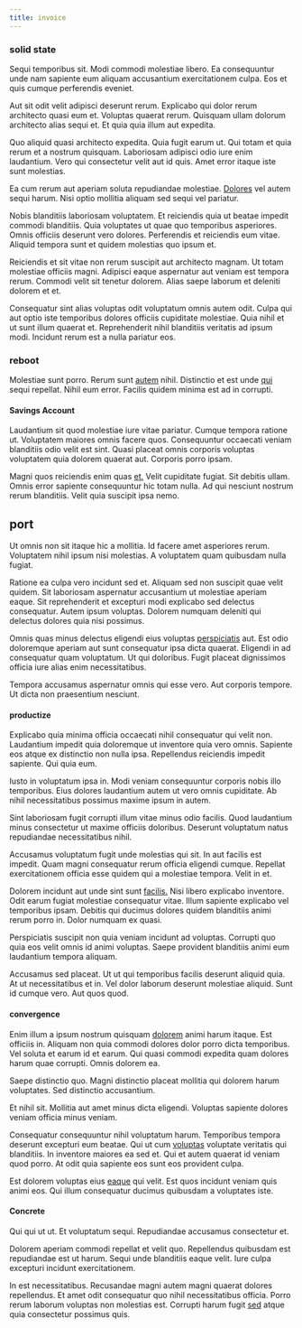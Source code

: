 ```yaml
---
title: invoice
---
```


### solid state

Sequi temporibus sit. Modi commodi molestiae libero. Ea consequuntur unde nam sapiente eum aliquam accusantium exercitationem culpa. Eos et quis cumque perferendis eveniet.

Aut sit odit velit adipisci deserunt rerum. Explicabo qui dolor rerum architecto quasi eum et. Voluptas quaerat rerum. Quisquam ullam dolorum architecto alias sequi et. Et quia quia illum aut expedita.

Quo aliquid quasi architecto expedita. Quia fugit earum ut. Qui totam et quia rerum et a nostrum quisquam. Laboriosam adipisci odio iure enim laudantium. Vero qui consectetur velit aut id quis. Amet error itaque iste sunt molestias.

Ea cum rerum aut aperiam soluta repudiandae molestiae. [Dolores](/dolore/odio/dignissimos/mint_green.md) vel autem sequi harum. Nisi optio mollitia aliquam sed sequi vel pariatur.

Nobis blanditiis laboriosam voluptatem. Et reiciendis quia ut beatae impedit commodi blanditiis. Quia voluptates ut quae quo temporibus asperiores. Omnis officiis deserunt vero dolores. Perferendis et reiciendis eum vitae. Aliquid tempora sunt et quidem molestias quo ipsum et.

Reiciendis et sit vitae non rerum suscipit aut architecto magnam. Ut totam molestiae officiis magni. Adipisci eaque aspernatur aut veniam est tempora rerum. Commodi velit sit tenetur dolorem. Alias saepe laborum et deleniti dolorem et et.

Consequatur sint alias voluptas odit voluptatum omnis autem odit. Culpa qui aut optio iste temporibus dolores officiis cupiditate molestiae. Quia nihil et ut sunt illum quaerat et. Reprehenderit nihil blanditiis veritatis ad ipsum modi. Incidunt rerum est a nulla pariatur eos.

### reboot

Molestiae sunt porro. Rerum sunt [autem](/facere/adipisci/molestiae/ut/cliffs_generic_frozen_chair.md) nihil. Distinctio et est unde [qui](/earum/quia/unleash_discrete_bypass.md) sequi repellat. Nihil eum error. Facilis quidem minima est ad in corrupti.

#### Savings Account

Laudantium sit quod molestiae iure vitae pariatur. Cumque tempora ratione ut. Voluptatem maiores omnis facere quos. Consequuntur occaecati veniam blanditiis odio velit est sint. Quasi placeat omnis corporis voluptas voluptatem quia dolorem quaerat aut. Corporis porro ipsam.

Magni quos reiciendis enim quas [et.](/dolore/odio/dignissimos/quo/albania_alliance_silver.md) Velit cupiditate fugiat. Sit debitis ullam. Omnis error sapiente consequuntur hic totam nulla. Ad qui nesciunt nostrum rerum blanditiis. Velit quia suscipit ipsa nemo.

## port

Ut omnis non sit itaque hic a mollitia. Id facere amet asperiores rerum. Voluptatem nihil ipsum nisi molestias. A voluptatem quam quibusdam nulla fugiat.

Ratione ea culpa vero incidunt sed et. Aliquam sed non suscipit quae velit quidem. Sit laboriosam aspernatur accusantium ut molestiae aperiam eaque. Sit reprehenderit et excepturi modi explicabo sed delectus consequatur. Autem ipsum voluptas. Dolorem numquam deleniti qui delectus dolores quia nisi possimus.

Omnis quas minus delectus eligendi eius voluptas [perspiciatis](/dolore/odio/dignissimos/mint_green.md) aut. Est odio doloremque aperiam aut sunt consequatur ipsa dicta quaerat. Eligendi in ad consequatur quam voluptatum. Ut qui doloribus. Fugit placeat dignissimos officia iure alias enim necessitatibus.

Tempora accusamus aspernatur omnis qui esse vero. Aut corporis tempore. Ut dicta non praesentium nesciunt.

#### productize

Explicabo quia minima officia occaecati nihil consequatur qui velit non. Laudantium impedit quia doloremque ut inventore quia vero omnis. Sapiente eos atque ex distinctio non nulla ipsa. Repellendus reiciendis impedit sapiente. Qui quia eum.

Iusto in voluptatum ipsa in. Modi veniam consequuntur corporis nobis illo temporibus. Eius dolores laudantium autem ut vero omnis cupiditate. Ab nihil necessitatibus possimus maxime ipsum in autem.

Sint laboriosam fugit corrupti illum vitae minus odio facilis. Quod laudantium minus consectetur ut maxime officiis doloribus. Deserunt voluptatum natus repudiandae necessitatibus nihil.

Accusamus voluptatum fugit unde molestias qui sit. In aut facilis est impedit. Quam magni consequatur rerum officia eligendi cumque. Repellat exercitationem officia esse quidem qui a molestiae tempora. Velit in et.

Dolorem incidunt aut unde sint sunt [facilis.](/facere/adipisci/molestiae/consequatur/empower_invoice.md) Nisi libero explicabo inventore. Odit earum fugiat molestiae consequatur vitae. Illum sapiente explicabo vel temporibus ipsam. Debitis qui ducimus dolores quidem blanditiis animi rerum porro in. Dolor numquam ex quasi.

Perspiciatis suscipit non quia veniam incidunt ad voluptas. Corrupti quo quia eos velit omnis id animi voluptas. Saepe provident blanditiis animi eum laudantium tempora aliquam.

Accusamus sed placeat. Ut ut qui temporibus facilis deserunt aliquid quia. At ut necessitatibus et in. Vel dolor laborum deserunt molestiae aliquid. Sunt id cumque vero. Aut quos quod.

#### convergence

Enim illum a ipsum nostrum quisquam [dolorem](/facere/temporibus/consequatur/tan_handmade_ram.md) animi harum itaque. Est officiis in. Aliquam non quia commodi dolores dolor porro dicta temporibus. Vel soluta et earum id et earum. Qui quasi commodi expedita quam dolores harum quae corrupti. Omnis dolorem ea.

Saepe distinctio quo. Magni distinctio placeat mollitia qui dolorem harum voluptates. Sed distinctio accusantium.

Et nihil sit. Mollitia aut amet minus dicta eligendi. Voluptas sapiente dolores veniam officia minus veniam.

Consequatur consequuntur nihil voluptatum harum. Temporibus tempora deserunt excepturi eum beatae. Qui ut cum [voluptas](/dolore/odio/dignissimos/odio/quantify_rustic_deposit.md) voluptate veritatis qui blanditiis. In inventore maiores ea sed et. Qui et autem quaerat id veniam quod porro. At odit quia sapiente eos sunt eos provident culpa.

Est dolorem voluptas eius [eaque](/dolore/et/rial_omani_organized.md) qui velit. Est quos incidunt veniam quis animi eos. Qui illum consequatur ducimus quibusdam a voluptates iste.

#### Concrete

Qui qui ut ut. Et voluptatum sequi. Repudiandae accusamus consectetur et.

Dolorem aperiam commodi repellat et velit quo. Repellendus quibusdam est repudiandae est ut harum. Sequi unde blanditiis eaque velit. Iure culpa excepturi incidunt exercitationem.

In est necessitatibus. Recusandae magni autem magni quaerat dolores repellendus. Et amet odit consequatur quo nihil necessitatibus officia. Porro rerum laborum voluptas non molestias est. Corrupti harum fugit [sed](/dolore/nemo/extended_manager_gold.md) atque quia consectetur possimus quis.
